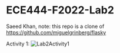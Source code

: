 # ECE444-F2022-Lab2

Saeed Khan, note: this repo is a clone of https://github.com/miguelgrinberg/flasky

Activity 1:
![Lab2Activity1](https://user-images.githubusercontent.com/44185385/191614585-39a097e6-a9d4-4d99-9c11-3e74e219805c.png)


